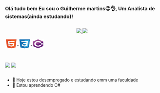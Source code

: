 ### Olá tudo bem Eu sou o Guilherme martins😉👌, Um Analista de sistemas(ainda estudando)! <h2>

<div align="center">
  <a href="https://github.com/guilhermemadureira">
  <img height="160em" src="https://github-readme-stats.vercel.app/api?username=guilhermemadureira&show_icons=true&theme=dark&include_all_commits=true&count_private=true"/>
  <img height="160em" src="https://github-readme-stats.vercel.app/api/top-langs/?username=guilhermemadureira&layout=compact&langs_count=7&theme=dark"/>
</div>
<div style="display: inline_block"><br>
  <img align="center" alt="Rafa-HTML" height="30" width="40" src="https://raw.githubusercontent.com/devicons/devicon/master/icons/html5/html5-original.svg">
  <img align="center" alt="Rafa-CSS" height="30" width="40" src="https://raw.githubusercontent.com/devicons/devicon/master/icons/css3/css3-original.svg">
  <img align="center" alt="Rafa-Csharp" height="30" width="40" src="https://raw.githubusercontent.com/devicons/devicon/master/icons/csharp/csharp-original.svg">
</div>
    
   ##
    
<div> 
    <br>
    <a href="https://www.linkedin.com/in/guilherme-martins-de-madureira-8491091a9" target="_blank"><img src="https://img.shields.io/badge/-LinkedIn-%230077B5?style=for-the-badge&logo=linkedin&logoColor=white" display= target="_blank"></a> 
  <a href = "mailto:marcosunes1082@gmail.com"><img src="https://img.shields.io/badge/-Gmail-%23333?style=for-the-badge&logo=gmail&logoColor=white" target="_blank"></a>  
</div>
 
  ##
  
- 🔭 Hoje estou desempregado e estudando emm uma faculdade
- 🌱 Estou aprendendo C#
